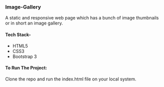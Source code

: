 ### Image-Gallery
A static and responsive web page which has a bunch of image thumbnails or in short an image gallery.

#### Tech Stack-
* HTML5
* CSS3
* Bootstrap 3

#### To Run The Project:
Clone the repo and run the index.html file on your local system.
